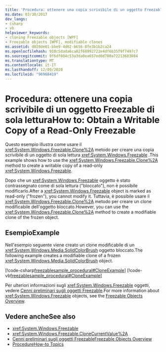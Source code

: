 ```yaml
---
title: 'Procedura: ottenere una copia scrivibile di un oggetto Freezable di sola lettura'
ms.date: 03/30/2017
dev_langs:
- csharp
- vb
helpviewer_keywords:
- cloning Freezable objects [WPF]
- Freezable objects [WPF], modifiable clones
ms.assetid: d028de61-bbe9-4d62-b656-8fe3b1b2ca24
ms.openlocfilehash: 910c5dada6ca82f68992722e4df6b35f9f7497c7
ms.sourcegitcommit: 9f6df084c53a3da0ea657ed0d708a72213683084
ms.translationtype: MT
ms.contentlocale: it-IT
ms.lasthandoff: 12/09/2020
ms.locfileid: "96968419"
---
```

# <a name="how-to-obtain-a-writable-copy-of-a-read-only-freezable"></a><span data-ttu-id="32209-102">Procedura: ottenere una copia scrivibile di un oggetto Freezable di sola lettura</span><span class="sxs-lookup"><span data-stu-id="32209-102">How to: Obtain a Writable Copy of a Read-Only Freezable</span></span>
<span data-ttu-id="32209-103">Questo esempio illustra come usare il <xref:System.Windows.Freezable.Clone%2A> metodo per creare una copia scrivibile di un oggetto di sola lettura <xref:System.Windows.Freezable> .</span><span class="sxs-lookup"><span data-stu-id="32209-103">This example shows how to use the <xref:System.Windows.Freezable.Clone%2A> method to create a writable copy of a read-only <xref:System.Windows.Freezable>.</span></span>  
  
 <span data-ttu-id="32209-104">Dopo che un <xref:System.Windows.Freezable> oggetto è stato contrassegnato come di sola lettura ("bloccato"), non è possibile modificarlo.</span><span class="sxs-lookup"><span data-stu-id="32209-104">After a <xref:System.Windows.Freezable> object is marked as read-only ("frozen"), you cannot modify it.</span></span> <span data-ttu-id="32209-105">Tuttavia, è possibile usare il <xref:System.Windows.Freezable.Clone%2A> metodo per creare un clone modificabile dell'oggetto bloccato.</span><span class="sxs-lookup"><span data-stu-id="32209-105">However, you can use the <xref:System.Windows.Freezable.Clone%2A> method to create a modifiable clone of the frozen object.</span></span>  
  
## <a name="example"></a><span data-ttu-id="32209-106">Esempio</span><span class="sxs-lookup"><span data-stu-id="32209-106">Example</span></span>  
 <span data-ttu-id="32209-107">Nell'esempio seguente viene creato un clone modificabile di un <xref:System.Windows.Media.SolidColorBrush> oggetto bloccato.</span><span class="sxs-lookup"><span data-stu-id="32209-107">The following example creates a modifiable clone of a frozen <xref:System.Windows.Media.SolidColorBrush> object.</span></span>  
  
 [!code-csharp[freezablesample_procedural#CloneExample](~/samples/snippets/csharp/VS_Snippets_Wpf/freezablesample_procedural/CSharp/freezablesample.cs#cloneexample)]
 [!code-vb[freezablesample_procedural#CloneExample](~/samples/snippets/visualbasic/VS_Snippets_Wpf/freezablesample_procedural/visualbasic/freezablesample.vb#cloneexample)]  
  
 <span data-ttu-id="32209-108">Per ulteriori informazioni sugli <xref:System.Windows.Freezable> oggetti, vedere [Cenni preliminari sugli oggetti Freezable](freezable-objects-overview.md).</span><span class="sxs-lookup"><span data-stu-id="32209-108">For more information about <xref:System.Windows.Freezable> objects, see the [Freezable Objects Overview](freezable-objects-overview.md).</span></span>  
  
## <a name="see-also"></a><span data-ttu-id="32209-109">Vedere anche</span><span class="sxs-lookup"><span data-stu-id="32209-109">See also</span></span>

- <xref:System.Windows.Freezable>
- <xref:System.Windows.Freezable.CloneCurrentValue%2A>
- [<span data-ttu-id="32209-110">Cenni preliminari sugli oggetti Freezable</span><span class="sxs-lookup"><span data-stu-id="32209-110">Freezable Objects Overview</span></span>](freezable-objects-overview.md)
- [<span data-ttu-id="32209-111">Procedure</span><span class="sxs-lookup"><span data-stu-id="32209-111">How-to Topics</span></span>](base-elements-how-to-topics.md)
